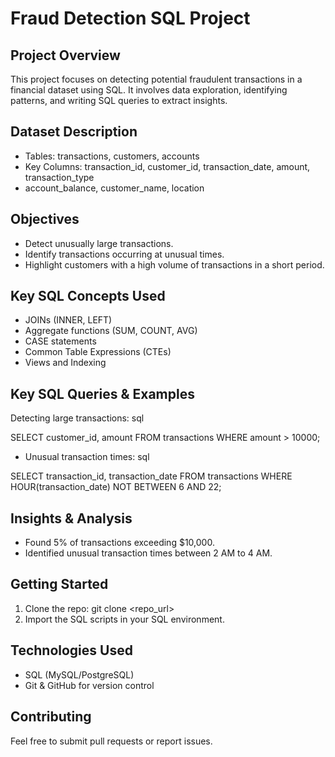 # Fraud Detection SQL Project
## Project Overview
This project focuses on detecting potential fraudulent transactions in a financial dataset using SQL.
It involves data exploration, identifying patterns, and writing SQL queries to extract insights.
## Dataset Description
- Tables: transactions, customers, accounts
- Key Columns: transaction_id, customer_id, transaction_date, amount, transaction_type
- account_balance, customer_name, location
## Objectives
- Detect unusually large transactions.
- Identify transactions occurring at unusual times.
- Highlight customers with a high volume of transactions in a short period.
## Key SQL Concepts Used
- JOINs (INNER, LEFT)
- Aggregate functions (SUM, COUNT, AVG)
- CASE statements
- Common Table Expressions (CTEs)
- Views and Indexing
## Key SQL Queries & Examples
Detecting large transactions: sql

SELECT customer_id, amount
FROM transactions
WHERE amount > 10000;

- Unusual transaction times: sql
  
SELECT transaction_id, transaction_date
FROM transactions
WHERE HOUR(transaction_date) NOT BETWEEN 6 AND 22;

## Insights & Analysis
- Found 5% of transactions exceeding $10,000.
- Identified unusual transaction times between 2 AM to 4 AM.
## Getting Started
1. Clone the repo: git clone <repo_url>
2. Import the SQL scripts in your SQL environment.
## Technologies Used
- SQL (MySQL/PostgreSQL)
- Git & GitHub for version control
## Contributing
Feel free to submit pull requests or report issues.
